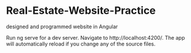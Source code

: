 # Real-Estate-Website-Practice
designed and programmed website in Angular

Run ng serve for a dev server. Navigate to http://localhost:4200/. The app will automatically reload if you change any of the source files.
